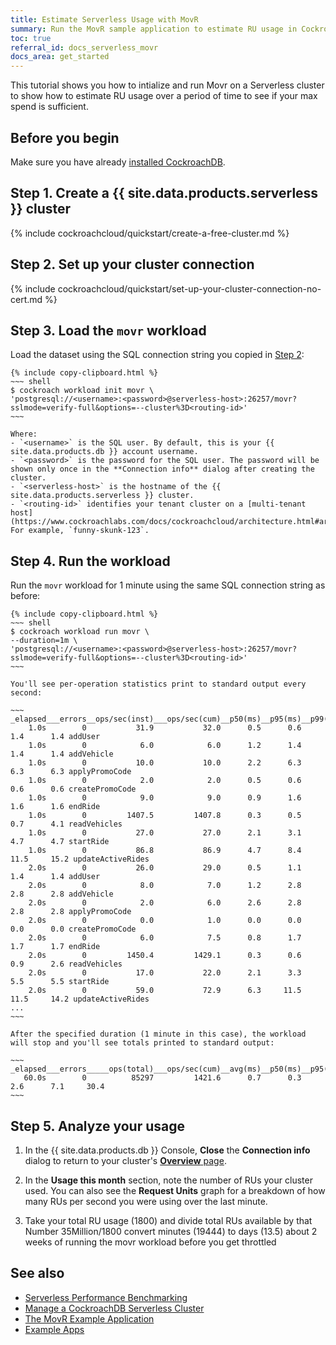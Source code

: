 ```yaml
---
title: Estimate Serverless Usage with MovR
summary: Run the MovR sample application to estimate RU usage in CockroachDB Serverless.
toc: true
referral_id: docs_serverless_movr
docs_area: get_started
---
```


This tutorial shows you how to intialize and run Movr on a Serverless cluster to show how to estimate RU usage over a period of time to see if your max spend is sufficient.

## Before you begin

Make sure you have already [installed CockroachDB](../{{site.versions["stable"]}}/install-cockroachdb.html).

## Step 1. Create a {{ site.data.products.serverless }} cluster

{% include cockroachcloud/quickstart/create-a-free-cluster.md %}

## Step 2. Set up your cluster connection

{% include cockroachcloud/quickstart/set-up-your-cluster-connection-no-cert.md %}

## Step 3. Load the `movr` workload

Load the dataset using the SQL connection string you copied in [Step 2](#step-2-set-up-your-cluster-connection):

    {% include copy-clipboard.html %}
    ~~~ shell
    $ cockroach workload init movr \
    'postgresql://<username>:<password>@serverless-host>:26257/movr?sslmode=verify-full&options=--cluster%3D<routing-id>'
    ~~~
    
    Where:
    - `<username>` is the SQL user. By default, this is your {{ site.data.products.db }} account username.
    - `<password>` is the password for the SQL user. The password will be shown only once in the **Connection info** dialog after creating the cluster.
    - `<serverless-host>` is the hostname of the {{ site.data.products.serverless }} cluster.
    - `<routing-id>` identifies your tenant cluster on a [multi-tenant host](https://www.cockroachlabs.com/docs/cockroachcloud/architecture.html#architecture). For example, `funny-skunk-123`.

## Step 4. Run the workload

Run the `movr` workload for 1 minute using the same SQL connection string as before:

    {% include copy-clipboard.html %}
    ~~~ shell
    $ cockroach workload run movr \
    --duration=1m \
    'postgresql://<username>:<password>@serverless-host>:26257/movr?sslmode=verify-full&options=--cluster%3D<routing-id>'
    ~~~

    You'll see per-operation statistics print to standard output every second:

    ~~~
    _elapsed___errors__ops/sec(inst)___ops/sec(cum)__p50(ms)__p95(ms)__p99(ms)_pMax(ms)
        1.0s        0           31.9           32.0      0.5      0.6      1.4      1.4 addUser
        1.0s        0            6.0            6.0      1.2      1.4      1.4      1.4 addVehicle
        1.0s        0           10.0           10.0      2.2      6.3      6.3      6.3 applyPromoCode
        1.0s        0            2.0            2.0      0.5      0.6      0.6      0.6 createPromoCode
        1.0s        0            9.0            9.0      0.9      1.6      1.6      1.6 endRide
        1.0s        0         1407.5         1407.8      0.3      0.5      0.7      4.1 readVehicles
        1.0s        0           27.0           27.0      2.1      3.1      4.7      4.7 startRide
        1.0s        0           86.8           86.9      4.7      8.4     11.5     15.2 updateActiveRides
        2.0s        0           26.0           29.0      0.5      1.1      1.4      1.4 addUser
        2.0s        0            8.0            7.0      1.2      2.8      2.8      2.8 addVehicle
        2.0s        0            2.0            6.0      2.6      2.8      2.8      2.8 applyPromoCode
        2.0s        0            0.0            1.0      0.0      0.0      0.0      0.0 createPromoCode
        2.0s        0            6.0            7.5      0.8      1.7      1.7      1.7 endRide
        2.0s        0         1450.4         1429.1      0.3      0.6      0.9      2.6 readVehicles
        2.0s        0           17.0           22.0      2.1      3.3      5.5      5.5 startRide
        2.0s        0           59.0           72.9      6.3     11.5     11.5     14.2 updateActiveRides
    ...
    ~~~

    After the specified duration (1 minute in this case), the workload will stop and you'll see totals printed to standard output:

    ~~~
    _elapsed___errors_____ops(total)___ops/sec(cum)__avg(ms)__p50(ms)__p95(ms)__p99(ms)_pMax(ms)__result
       60.0s        0          85297         1421.6      0.7      0.3      2.6      7.1     30.4
    ~~~
    
## Step 5. Analyze your usage

1. In the {{ site.data.products.db }} Console, **Close** the **Connection info** dialog to return to your cluster's [**Overview** page](cluster-overview-page.html).

2. In the **Usage this month** section, note the number of RUs your cluster used. You can also see the **Request Units** graph for a breakdown of how many RUs per second you were using over the last minute.

3. Take your total RU usage (1800) and divide total RUs available by that Number
35Million/1800
convert minutes (19444) to days (13.5)
about 2 weeks of running the movr workload before you get throttled


## See also

- [Serverless Performance Benchmarking](serverless-benchmarking.html)
- [Manage a CockroachDB Serverless Cluster](serverless-cluster-management.html)
- [The MovR Example Application](../stable/movr.html)
- [Example Apps](../stable/example-apps.html)
